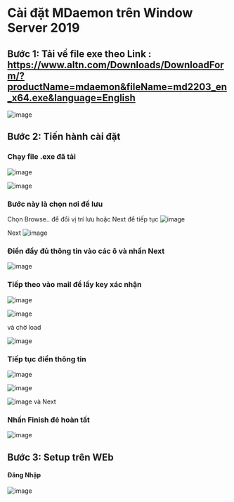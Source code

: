 # Cài đặt MDaemon trên Window Server 2019

## Bước 1: Tải về file exe theo Link : https://www.altn.com/Downloads/DownloadForm/?productName=mdaemon&fileName=md2203_en_x64.exe&language=English
![image](https://user-images.githubusercontent.com/111721629/192731616-1577aa74-6f33-4c71-8980-57d364205eae.png)

## Bước 2: Tiến hành cài đặt 

### Chạy file .exe đã tải
![image](https://user-images.githubusercontent.com/111721629/192734978-bc5d666d-a853-4618-8e76-a04eff52e87e.png)

![image](https://user-images.githubusercontent.com/111721629/192735860-8bff492e-570e-44ea-9692-f59039ea18b5.png)

### Bước này là chọn nơi để lưu

Chọn Browse.. để đổi vị trí lưu hoặc Next để tiếp tục
![image](https://user-images.githubusercontent.com/111721629/192736204-2431312d-b51d-4b1b-8470-1b06cbb07dc0.png)


Next 
![image](https://user-images.githubusercontent.com/111721629/192741042-40777645-8387-4a47-a621-13039a66038d.png)

### Điền đầy đủ thông tin vào các ô và nhấn Next

![image](https://user-images.githubusercontent.com/111721629/192741516-5c3875cc-8fc0-49da-8de8-2cd8124db44b.png)

### Tiếp theo vào mail để lấy key xác nhận 

![image](https://user-images.githubusercontent.com/111721629/192743304-4f6d8cd5-e89b-49f5-843d-7cc9277fbc51.png)

![image](https://user-images.githubusercontent.com/111721629/192743274-22f838c6-9eb3-4f1e-90a1-fdf59377ca1c.png)

và chờ load

![image](https://user-images.githubusercontent.com/111721629/192743380-0fe3bad7-db18-41b9-b8dc-b87c645a5195.png)

### Tiếp tục điền thông tin 

![image](https://user-images.githubusercontent.com/111721629/192746745-e2370ef8-a176-4675-8a70-796367608351.png)

![image](https://user-images.githubusercontent.com/111721629/192748525-03f2fa32-e1e1-44bf-90c1-f9dc1faba25e.png)

![image](https://user-images.githubusercontent.com/111721629/192748668-e28ceedc-b8ce-4b6b-a76e-e81846c79a81.png)
 và Next
 
 ### Nhấn Finish đẻ hoàn tất
 
 ![image](https://user-images.githubusercontent.com/111721629/192750198-fb927efe-fb30-4062-bfd2-2fc2131e16fa.png)

## Bước 3: Setup trên WEb

#### Đăng Nhập

![image](https://user-images.githubusercontent.com/111721629/192751511-af1a8581-5ed2-43d7-93b4-5a3fff8e18bd.png)
















